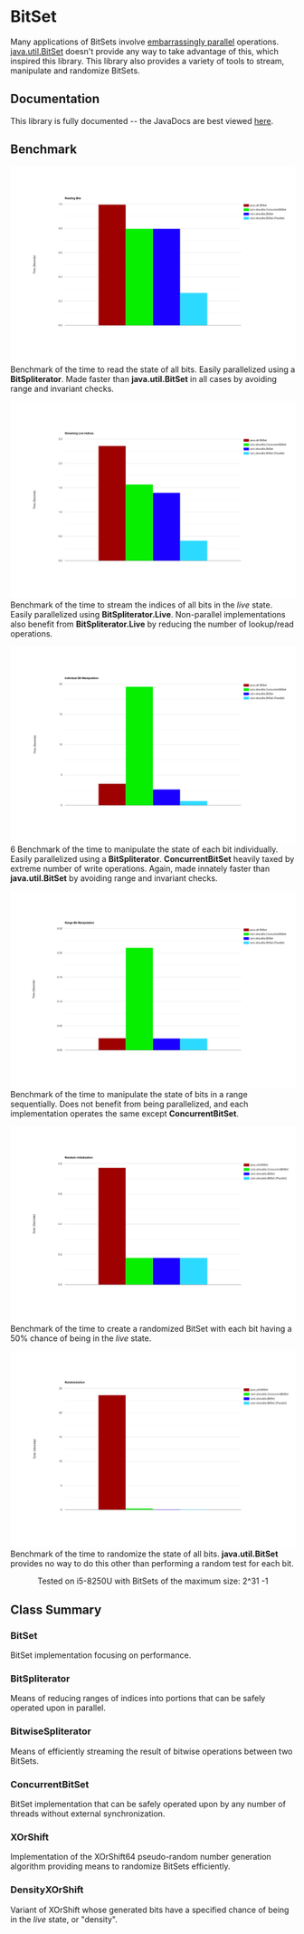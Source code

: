 # BitSet
Many applications of BitSets involve [embarrassingly parallel](https://www.wikipedia.org/wiki/Embarrassingly_parallel) operations. [java.util.BitSet](https://docs.oracle.com/javase/10/docs/api/java/util/BitSet.html) doesn't provide any way to take advantage of this, which inspired this library. This library also provides a variety of tools to stream, manipulate and randomize BitSets.

## Documentation
This library is fully documented -- the JavaDocs are best viewed [here](https://ashouldis.github.io/BitSet/).

## Benchmark
![Reading](https://github.com/ashouldis/BitSet/blob/master/benchmark/benchmark_read.png "\Benchmark_Read")  
Benchmark of the time to read the state of all bits. Easily parallelized using a **BitSpliterator**. Made faster than **java.util.BitSet** in all cases by avoiding range and invariant checks.  

![Streaming](https://github.com/ashouldis/BitSet/blob/master/benchmark/benchmark_stream.png "\Benchmark_Stream")  
Benchmark of the time to stream the indices of all bits in the *live* state. Easily parallelized using **BitSpliterator.Live**. Non-parallel implementations also benefit from **BitSpliterator.Live** by reducing the number of lookup/read operations.  

![Manipulating](https://github.com/ashouldis/BitSet/blob/master/benchmark/benchmark_bit.png "\Benchmark_Bit")  6
Benchmark of the time to manipulate the state of each bit individually. Easily parallelized using a **BitSpliterator**. **ConcurrentBitSet** heavily taxed by extreme number of write operations. Again, made innately faster than **java.util.BitSet** by avoiding range and invariant checks.  

![Range Manipulating](https://github.com/ashouldis/BitSet/blob/master/benchmark/benchmark_range.png "\Benchmark_Range")  
Benchmark of the time to manipulate the state of bits in a range sequentially. Does not benefit from being parallelized, and each implementation operates the same except **ConcurrentBitSet**.  

![Random Initialization](https://github.com/ashouldis/BitSet/blob/master/benchmark/benchmark_random_init.png "\Benchmark_Random_Init")  
Benchmark of the time to create a randomized BitSet with each bit having a 50% chance of being in the *live* state.  

![Randomization](https://github.com/ashouldis/BitSet/blob/master/benchmark/benchmark_randomize.png "\Benchmark_Randomize")  
Benchmark of the time to randomize the state of all bits. **java.util.BitSet** provides no way to do this other than performing a random test for each bit.  

<center>Tested on i5-8250U with BitSets of the maximum size: 2^31 -1</center>

## Class Summary

### BitSet
BitSet implementation focusing on performance.

### BitSpliterator
Means of reducing ranges of indices into portions that can be safely operated upon in parallel.

### BitwiseSpliterator
Means of efficiently streaming the result of bitwise operations between two BitSets.

### ConcurrentBitSet
BitSet implementation that can be safely operated upon by any number of threads without external synchronization.

### XOrShift
Implementation of the XOrShift64 pseudo-random number generation algorithm providing means to randomize BitSets efficiently.

### DensityXOrShift
Variant of XOrShift whose generated bits have a specified chance of being in the *live* state, or "density".
